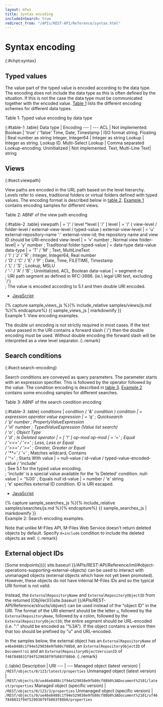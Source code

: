 ```yaml
---
layout: mfws
title: Syntax encoding
includeInSearch: true
redirect_from: "/APIs/REST-API/Reference/syntax.html"
---
```


# Syntax encoding
{:#chpt:syntax}

## Typed values

The value part of the typed value is encoded according to the data type. The encoding does not include the data type as this is often defined by the situation. If this is not the case the data type must be communicated together with the encoded value. [Table 1](#table-1) lists the different encoding schemes for different data types.

<div class="caption">
	<span class="caption-label">Table 1:</span>
	Typed value encoding by data type
</div>

{:#table-1 .table}
Data type | Encoding
--- | ---
ACL | Not implemented.
Boolean | 'true' / 'false'
Time, Date, Timestamp | ISO format string.
Floating | Real number as string
Integer, Integer64 | Integer as string
Lookup | Integer as string. Lookup ID.
Multi-Select Lookup | Comma separated Lookup-encoding.
Uninitialized | Not implemented.
Text, Multi-Line Text| string

## Views
{:#sect:viewpath}

View paths are encoded in the URL path based on the level hierarchy. Levels refer to views, traditional folders or virtual folders defined with typed values. The encoding format is described below in [table 2](#table-2). [Example 1](#example-1) contains encoding samples for different views.

<div class="caption">
	<span class="caption-label">Table 2:</span>
	ABNF of the view path encoding
</div>

{:#table-2 .table}
viewpath | = '/' / level *level [ '/' ]
level | = '/' ( view-level / folder-level / external-view-level / typed-value )
external-view-level | = 'u' external-repository-name ':' external-view-id; the repository name and view ID should be URI-encoded
view-level | = 'v' number  ; Normal view
folder-level| = 'y' number  ; Traditional folder
typed-value | = data-type data-value
data-type | = 'T' / 'M'  ; Text, MultiLineText <br> / 'I' / 'J' / 'R'  ; Integer, Integer64, Real number <br>  / 'D' / 'C' / 'E' / 'P' ; Date, Time, FILETIME, Timestamp <br>  / 'L' / 'S' ; Lookup, MSLU <br>  / '-' / 'A' / 'B'  ; Uninitialized, ACL, Boolean
data-value | = segment-nz<br>; URI path segment as defined in RFC-3986. (ie.\ legal URI text, excluding `/')<br> ; The value is encoded according to 5.1 and then double URI encoded.

<div class="sample" id="example-1">
	<div class="sample-code">
		<ul>
			<li><a href="#example-1-code-js">JavaScript</a></li>
		</ul>
		<div id="example-1-code-js">
			{% capture sample_views_js %}{% include_relative samples/views/js.md %}{% endcapture%}
			{{ sample_views_js | markdownify }}
		</div>
	</div>
	<div class="caption">
		<span class="caption-label">Example 1:</span>
		View encoding examples.
	</div>
</div>

The double uri encoding is not strictly required in most cases. If the text value passed in the URI contains a forward slash (`/') then the double encoding must be used. Without double encoding the forward slash will be interpreted as a view level separator.
{:.remark}

## Search conditions
{:#sect:search-encoding}

Search conditions are conveyed as query parameters. The parameter starts with an expression specifier. This is followed by the operator followed by the value. The condition encoding is described in [table 3](#table-3). [Example 2](#example-2) contains some encoding samples for different searches.

<div class="caption">
	<span class="caption-label">Table 3:</span>
	ABNF of the search condition encoding
</div>

{:#table-3 .table}
conditions | condition *( '\&' condition )
condition | = expression operator value
expression | = 'q'  ; Quicksearch <br> / 'p' number  ; PropertyValueExpression <br> / 'vl' number  ; TypedValueExpression (Value list search)  <br> / 'o'  ; Object Type  <br> / 'd'  ; Is Deleted
operator | = [ '!' ] op-mod
op-mod | = '='  ; Equal <br> / '<<=' / '<='  ; Less, Less or Equal  <br> / '>>=' / '>='  ; Greater, Greater or Equal  <br> / '**=' / '*='  ; Matches wildcard, Contains  <br> / '\^='  ; Starts With
value | = null-value / id-value / typed-value-encoded-value / 'include' <br> ; See 5.1 for the typed value encoding.  <br> ; 'include' is a special value available for the 'Is Deleted' condition.
null-value | = '\%00'  ; Equals null
id-value | = number / 'e' string <br> ; 'e' specifies external ID condition. ID is URI escaped.

<div class="sample" id="example-2">
	<div class="sample-code">
		<ul>
			<li><a href="#example-2-code-js">JavaScript</a></li>
		</ul>
		<div id="example-2-code-js">
			{% capture sample_searches_js %}{% include_relative samples/searches/js.md %}{% endcapture%}
			{{ sample_searches_js | markdownify }}
		</div>
	</div>
	<div class="caption">
		<span class="caption-label">Example 2:</span>
		Search encoding examples.
	</div>
</div>

Note that unlike M-Files API, M-Files Web Service doesn't return deleted objects by default. Specify `d=include` condition to include the deleted objects as well.
{:.remark}

## External object IDs

[Some endpoints]({{ site.baseurl }}/APIs/REST-API/Reference/iml/#object-operations-supporting-external-objects) can be used to interact with unmanaged objects (external objects which have not yet been promoted).  However, these objects do not have internal M-Files IDs and so the typical URI format is not valid.

Instead, the `ExternalRepositoryName` and `ExternalRepositoryObjectID` from the returned [ObjVer]({{site.baseurl }}/APIs/REST-API/Reference/structs/objver/) can be used instead of the "object ID" in the URI.  The format of the URI element should be the letter `u`, followed by the `ExternalRepositoryName`, followed by a colon, followed by the `ExternalRepositoryObjectID`; the entire segment should be URL-encoded (i.e. ":" should be encoded as "%3A").  If the object contains a version then that too should be prefixed by "u" and URL-encoded.

In the samples below, the external object has an `ExternalRepositoryName` of `e46e8488c1f94e529038e9fb80cf88b0`, an `ExternalRepositoryObjectID` of `Document!o1` and an `ExternalRepositoryObjectVersionID` of `f46f848831f94f529038f9fb803f88b0`.
{:.remark}

{:.table}
Description | URI
--- | ---
Managed object (latest version) | `/REST/objects/0/123/latest/properties` 
Unmanaged object (latest version) | `/REST/objects/0/ue46e8488c1f94e529038e9fb80cf88b0%3ADocument%2101/latest/properties`
Managed object (specific version) | `/REST/objects/0/123/3/properties`
Unmanaged object (specific version) | `/REST/objects/0/ue46e8488c1f94e529038e9fb80cf88b0%3ADocument%2101/uf46f848831f94f529038f9fb803f88b0/properties`
